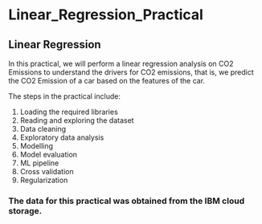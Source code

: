 # Linear_Regression_Practical
## Linear Regression
In this practical, we will perform a linear regression analysis on CO2 Emissions to understand the drivers for CO2 emissions, that is, we predict the CO2 Emission of a car based on the features of the car.

The steps in the practical include:

1. Loading the required libraries
2. Reading and exploring the dataset
3. Data cleaning
4. Exploratory data analysis
5. Modelling
6. Model evaluation
7. ML pipeline
8. Cross validation
9. Regularization
   
### The data for this practical was obtained from the IBM cloud storage.
